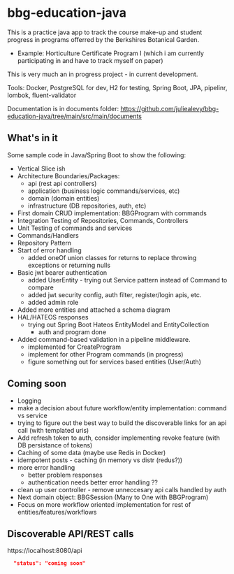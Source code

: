 # bbg-education-java
This is a practice java app to track the course make-up and student progress in programs offerred by the Berkshires Botanical Garden.
- Example:  Horticulture Certificate Program I  (which i am currently participating in and have to track myself on paper)

This is very much an in progress project - in current development.

Tools:  Docker, PostgreSQL for dev, H2 for testing, Spring Boot, JPA, pipelinr, lombok, fluent-validator

Documentation is in documents folder:  https://github.com/juliealevy/bbg-education-java/tree/main/src/main/documents

## What's in it
Some sample code in Java/Spring Boot to show the following:
- Vertical Slice ish
- Architecture Boundaries/Packages:
  - api (rest api controllers)
  - application (business logic commands/services, etc)
  - domain (domain entities)
  - infrastructure (DB repositories, auth, etc)
- First domain CRUD implementation:  BBGProgram with commands
- Integration Testing of Repositories, Commands, Controllers
- Unit Testing of commands and services
- Commands/Handlers
- Repository Pattern
- Start of error handling
  - added oneOf union classes for returns to replace throwing exceptions or returning nulls
- Basic jwt bearer authentication 
  -   added UserEntity - trying out Service pattern instead of Command to compare
  -   added jwt security config, auth filter, register/login apis, etc.
  -   added admin role
- Added more entities and attached a schema diagram  
- HAL/HATEOS responses 
  - trying out Spring Boot Hateos EntityModel and EntityCollection
    - auth and program done
- Added command-based validation in a pipeline middleware.
  -   implemented for CreateProgram
  -   implement for other Program commands (in progress)
  -   figure something out for services based entities (User/Auth)
    

## Coming soon
- Logging
- make a decision about future workflow/entity implementation:  command vs service
- trying to figure out the best way to build the discoverable links for an api call (with templated uris)
- Add refresh token to auth, consider implementing revoke feature (with DB persistance of tokens)
- Caching of some data (maybe use Redis in Docker)
- idempotent posts - caching (in memory vs distr (redus?))
- more error handling
  - better problem responses
  - authentication needs better error handling ??
- clean up user controller - remove unneccesary api calls handled by auth
- Next domain object:  BBGSession (Many to One with BBGProgram)
- Focus on more workflow oriented implementation for rest of entities/features/workflows  
  
## Discoverable API/REST calls

https://localhost:8080/api

```json
  "status": "coming soon"
```
